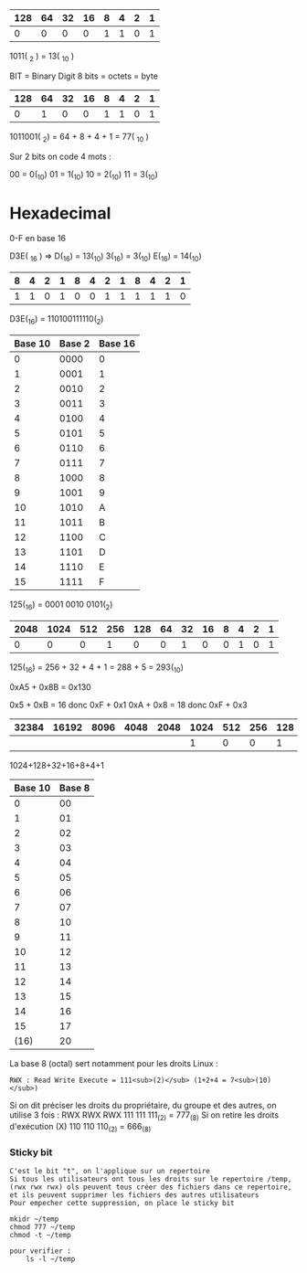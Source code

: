 | 128 | 64  | 32  | 16  | 8   | 4   | 2   | 1   |
| --- | --- | --- | --- | --- | --- | --- | --- |
| 0   | 0   | 0   | 0   | 1   | 1   | 0   | 1   |

1011( <sub>2</sub> ) = 13( <sub>10</sub> )

BIT = Binary Digit
8 bits = octets = byte


| 128 | 64  | 32  | 16  | 8   | 4   | 2   | 1   |
| --- | --- | --- | --- | --- | --- | --- | --- |
| 0   | 1   | 0   | 0   | 1   | 1   | 0   | 1   |
1011001( <sub>2</sub>) = 64 + 8 + 4 + 1 = 77( <sub>10</sub> )

Sur 2 bits on code 4 mots :

00 = 0(<sub>10</sub>)
01 = 1(<sub>10</sub>)
10 = 2(<sub>10</sub>)
11 = 3(<sub>10</sub>)

# Hexadecimal

0-F en base 16


D3E( <sub>16</sub> ) => 
	D(<sub>16</sub>) = 13(<sub>10</sub>) 
	3(<sub>16</sub>) = 3(<sub>10</sub>)
	E(<sub>16</sub>) = 14(<sub>10</sub>)

| 8   | 4   | 2   | 1   | 8   | 4   | 2   | 1   | 8   | 4   | 2   | 1   |
| --- | --- | --- | --- | --- | --- | --- | --- | --- | --- | --- | --- |
| 1   | 1   | 0   | 1   | 0   | 0   | 1   | 1   | 1   | 1   | 1   | 0   |

D3E(<sub>16</sub>) = 110100111110(<sub>2</sub>)

| Base 10 | Base 2 | Base 16 |
| ------- | ------ | ------- |
| 0       | 0000   | 0       |
| 1       | 0001   | 1       |
| 2       | 0010   | 2       |
| 3       | 0011   | 3       |
| 4       | 0100   | 4       |
| 5       | 0101   | 5       |
| 6       | 0110   | 6       |
| 7       | 0111   | 7       |
| 8       | 1000   | 8       |
| 9       | 1001   | 9       |
| 10      | 1010   | A       |
| 11      | 1011   | B       |
| 12      | 1100   | C       |
| 13      | 1101   | D       |
| 14      | 1110   | E       |
| 15      | 1111   | F       |

125(<sub>16</sub>) = 0001 0010 0101(<sub>2</sub>)

| 2048 | 1024 | 512 | 256 | 128 | 64  | 32  | 16  | 8   | 4   | 2   | 1   |
| ---- | ---- | --- | --- | --- | --- | --- | --- | --- | --- | --- | --- |
| 0    | 0    | 0   | 1   | 0   | 0   | 1   | 0   | 0   | 1   | 0   | 1   |

125(<sub>16</sub>) = 256 + 32 + 4 + 1 = 288 + 5 = 293(<sub>10</sub>)

0xA5 + 0x8B = 0x130

0x5 + 0xB = 16 donc 0xF + 0x1
0xA + 0x8 = 18 donc 0xF + 0x3



| 32384 | 16192 | 8096 | 4048 | 2048 | 1024 | 512 | 256 | 128 | 64  | 32  | 16  | 8   | 4   | 2   | 1   |
| ----- | ----- | ---- | ---- | ---- | ---- | --- | --- | --- | --- | --- | --- | --- | --- | --- | --- |
|       |       |      |      |      | 1    | 0   | 0   | 1   | 0   | 1   | 1   | 1   | 1   | 0   | 1   |

1024+128+32+16+8+4+1


Base 10 | Base 8
--|-
0|00
1|01
2|02
3|03
4|04
5|05
6|06
7|07
8|10
9|11
10|12
11|13
12|14
13|15
14|16
15|17
(16)|20
La base 8 (octal) sert notamment pour les droits Linux :

	RWX : Read Write Execute = 111<sub>(2)</sub> (1+2+4 = 7<sub>(10)</sub>)
Si on dit préciser les droits du propriétaire, du groupe et des autres, on utilise 3 fois : 
	RWX RWX RWX
	111   111   111<sub>(2)</sub> = 777<sub>(8)</sub>
Si on retire les droits d'exécution (X)
	110 110 110<sub>(2)</sub> = 666<sub>(8)</sub> 


### Sticky bit
	C'est le bit "t", on l'applique sur un repertoire
	Si tous les utilisateurs ont tous les droits sur le repertoire /temp,
	(rwx rwx rwx) ols peuvent tous créer des fichiers dans ce repertoire, 
	et ils peuvent supprimer les fichiers des autres utilisateurs
	Pour empecher cette suppression, on place le sticky bit

	mkidr ~/temp
	chmod 777 ~/temp
	chmod -t ~/temp

	pour verifier :
		ls -l ~/temp